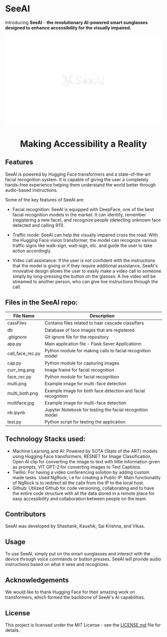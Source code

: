# SeeAI

Introducing **SeeAI** - **the revolutionary AI-powered smart sunglasses designed to enhance accessibility for the visually impaired.**

![SeeAI Demo](SeeAI.png)
<h1 align="center"> Making Accessibility a Reality </h1>


## Features

SeeAI is powered by Hugging Face transformers and a state-of-the-art facial recognition system. It is capable of giving the user a completely hands-free experience helping them understand the world better through audio-based instructions. 

Some of the key features of SeeAI are:

- Facial recognition: SeeAI is equipped with DeepFace, one of the best facial recognition models in the market. It can identify, remember (registering a new face), and recognize people (detecting unknown face detected and calling 911).

- Traffic mode: SeeAI can help the visually impaired cross the road. With the Hugging Face vision transformer, the model can recognize various traffic signs like walk-sign, wait-sign, etc. and guide the user to take action accordingly.

- Video call assistance: If the user is not confident with the instructions that the model is giving or if they require additional assistance, SeeAI's innovative design allows the user to easily make a video call to someone simply by long-pressing the button on the glasses. A live video will be streamed to another person, who can give live instructions through the call.

## Files in the SeeAI repo:

| File Name        | Description           |
| ----------------|-----------------------|
| cassFiles        | Contains files related to haar cascade classifiers |
| db               | Database of face images that are registered |
| .gitignore       | Git ignore file for the repository |
| app.py           | Main application file - Flask Sever Applicationn |
| call_face_rec.py | Python module for making calls to facial recognition model |
| cap.py           | Python module for capturing images |
| curr_img.png     | Image frame for facial recognition |
| face_rec.py      | Python module for facial recognition |
| multi.png        | Example image for multi-face detection |
| multi_both.png   | Example image for both face detection and facial recognition |
| multiface.jpg    | Example image for multi-face detection |
| nb.ipynb         | Jupyter Notebook for testing the facial recognition model |
| test.py          | Python script for testing the application |

## Technology Stacks used:

- Machine Learning and AI: Powered by SOTA (State of the ART) models using Hugging Face transformers, RESNET for Image Classification, Open AI clip for converting the image to text with little information given as prompts, VIT GPT-2 for converting images to Text Captions. 
- Twillio: For having a video conferencing solution by adding custom made tasks. Used NgRock, i.e for creating a Public IP. Main functionality of NgRock is to redirect all the calls from the IP to the local host.
- Github: Utilized Github for code versioning, collaborating and to have the entire code structure with all the data stored in a remote place for easy accessibility and collaboration between people on the team.

## Contributors

SeeAI was developed by Shashank, Kaushik, Sai Krishna, and Vikas.

## Usage

To use SeeAI, simply put on the smart sunglasses and interact with the device through voice commands or button presses. SeeAI will provide audio instructions based on what it sees and recognizes.

## Acknowledgements

We would like to thank Hugging Face for their amazing work on transformers, which formed the backbone of SeeAI's AI capabilities.

## License

This project is licensed under the MIT License - see the [LICENSE.md](LICENSE.md) file for details.
